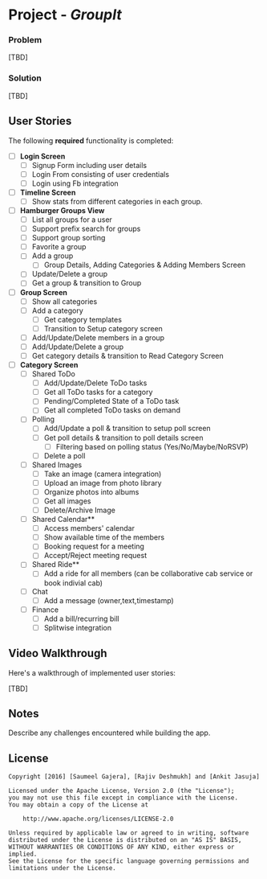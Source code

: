 # Project - *GroupIt*


### Problem

[TBD]

### Solution

[TBD]

## User Stories

The following **required** functionality is completed:

- [ ] **Login Screen**
    * [ ] Signup Form including user details
    * [ ] Login From consisting of user credentials
    * [ ] Login using Fb integration
- [ ] **Timeline Screen**
    * [ ] Show stats from different categories in each group.
- [ ] **Hamburger Groups View**
    * [ ] List all groups for a user
    * [ ] Support prefix search for groups
    * [ ] Support group sorting 
    * [ ] Favorite a group  
    * [ ] Add a group
        * [ ] Group Details, Adding Categories & Adding Members Screen
    * [ ] Update/Delete a group
    * [ ] Get a group & transition to Group 
- [ ] **Group Screen**
    * [ ] Show all categories
    * [ ] Add a category
        * [ ] Get category templates
        * [ ] Transition to Setup category screen
    * [ ] Add/Update/Delete members in a group
    * [ ] Add/Update/Delete a group
    * [ ] Get category details & transition to Read Category Screen
- [ ] **Category Screen**
    * [ ] Shared ToDo
        * [ ] Add/Update/Delete ToDo tasks
        * [ ] Get all ToDo tasks for a category
        * [ ] Pending/Completed State of a ToDo task
        * [ ] Get all completed ToDo tasks on demand
    * [ ] Polling 
        * [ ] Add/Update a poll & transition to setup poll screen
        * [ ] Get poll details & transition to poll details screen
            * [ ] Filtering based on polling status (Yes/No/Maybe/NoRSVP)
        * [ ] Delete a poll
    * [ ] Shared Images 
        * [ ] Take an image (camera integration)
        * [ ] Upload an image from photo library
        * [ ] Organize photos into albums
        * [ ] Get all images 
        * [ ] Delete/Archive Image
    * [ ] Shared Calendar**
        * [ ] Access members' calendar
        * [ ] Show available time of the members
        * [ ] Booking request for a meeting
        * [ ] Accept/Reject meeting request
    * [ ] Shared Ride**
        * [ ] Add a ride for all members (can be collaborative cab service or book indivial cab) 
    * [ ] Chat
        * [ ] Add a message (owner,text,timestamp)
    * [ ] Finance
        * [ ] Add a bill/recurring bill
        * [ ] Splitwise integration

## Video Walkthrough

Here's a walkthrough of implemented user stories:

[TBD]

## Notes

Describe any challenges encountered while building the app.

## License

    Copyright [2016] [Saumeel Gajera], [Rajiv Deshmukh] and [Ankit Jasuja]

    Licensed under the Apache License, Version 2.0 (the "License");
    you may not use this file except in compliance with the License.
    You may obtain a copy of the License at

        http://www.apache.org/licenses/LICENSE-2.0

    Unless required by applicable law or agreed to in writing, software
    distributed under the License is distributed on an "AS IS" BASIS,
    WITHOUT WARRANTIES OR CONDITIONS OF ANY KIND, either express or implied.
    See the License for the specific language governing permissions and
    limitations under the License.
